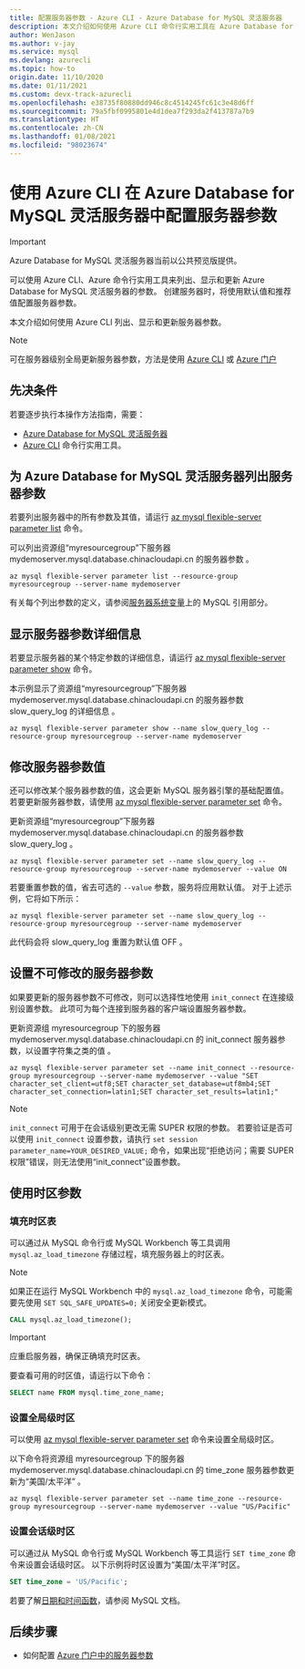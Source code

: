 ```yaml
---
title: 配置服务器参数 - Azure CLI - Azure Database for MySQL 灵活服务器
description: 本文介绍如何使用 Azure CLI 命令行实用工具在 Azure Database for MySQL 灵活服务器中配置服务参数。
author: WenJason
ms.author: v-jay
ms.service: mysql
ms.devlang: azurecli
ms.topic: how-to
origin.date: 11/10/2020
ms.date: 01/11/2021
ms.custom: devx-track-azurecli
ms.openlocfilehash: e38735f80880dd946c8c4514245fc61c3e48d6ff
ms.sourcegitcommit: 79a5fbf0995801e4d1dea7f293da2f413787a7b9
ms.translationtype: HT
ms.contentlocale: zh-CN
ms.lasthandoff: 01/08/2021
ms.locfileid: "98023674"
---
```

# <a name="configure-server-parameters-in-azure-database-for-mysql-flexible-server-using-the-azure-cli"></a>使用 Azure CLI 在 Azure Database for MySQL 灵活服务器中配置服务器参数

> [!IMPORTANT] 
> Azure Database for MySQL 灵活服务器当前以公共预览版提供。

可以使用 Azure CLI、Azure 命令行实用工具来列出、显示和更新 Azure Database for MySQL 灵活服务器的参数。 创建服务器时，将使用默认值和推荐值配置服务器参数。  

本文介绍如何使用 Azure CLI 列出、显示和更新服务器参数。

>[!Note]
> 可在服务器级别全局更新服务器参数，方法是使用 [Azure CLI](./how-to-configure-server-parameters-cli.md) 或 [Azure 门户](./how-to-configure-server-parameters-portal.md)

## <a name="prerequisites"></a>先决条件
若要逐步执行本操作方法指南，需要：
- [Azure Database for MySQL 灵活服务器](quickstart-create-server-cli.md)
- [Azure CLI](/cli/install-azure-cli) 命令行实用工具。

## <a name="list-server-parameters-for-azure-database-for-mysql-flexible-server"></a>为 Azure Database for MySQL 灵活服务器列出服务器参数
若要列出服务器中的所有参数及其值，请运行 [az mysql flexible-server parameter list](/cli/mysql/flexible-server/parameter) 命令。

可以列出资源组“myresourcegroup”下服务器 mydemoserver.mysql.database.chinacloudapi.cn 的服务器参数 。
```azurecli
az mysql flexible-server parameter list --resource-group myresourcegroup --server-name mydemoserver
```
有关每个列出参数的定义，请参阅[服务器系统变量](https://dev.mysql.com/doc/refman/5.7/en/server-system-variables.html)上的 MySQL 引用部分。

## <a name="show-server-parameter-details"></a>显示服务器参数详细信息
若要显示服务器的某个特定参数的详细信息，请运行 [az mysql flexible-server parameter show](/cli/mysql/flexible-server/parameter) 命令。

本示例显示了资源组“myresourcegroup”下服务器 mydemoserver.mysql.database.chinacloudapi.cn 的服务器参数 slow\_query\_log 的详细信息  。
```azurecli
az mysql flexible-server parameter show --name slow_query_log --resource-group myresourcegroup --server-name mydemoserver
```
## <a name="modify-a-server-parameter-value"></a>修改服务器参数值
还可以修改某个服务器参数的值，这会更新 MySQL 服务器引擎的基础配置值。 若要更新服务器参数，请使用 [az mysql flexible-server parameter set](/cli/mysql/flexible-server/parameter) 命令。 

更新资源组“myresourcegroup”下服务器 mydemoserver.mysql.database.chinacloudapi.cn 的服务器参数 slow\_query\_log  。
```azurecli
az mysql flexible-server parameter set --name slow_query_log --resource-group myresourcegroup --server-name mydemoserver --value ON
```
若要重置参数的值，省去可选的 `--value` 参数，服务将应用默认值。 对于上述示例，它将如下所示：
```azurecli
az mysql flexible-server parameter set --name slow_query_log --resource-group myresourcegroup --server-name mydemoserver
```
此代码会将 slow\_query\_log 重置为默认值 OFF 。 

## <a name="setting-non-modifiable-server-parameters"></a>设置不可修改的服务器参数

如果要更新的服务器参数不可修改，则可以选择性地使用 `init_connect` 在连接级别设置参数。 此项可为每个连接到服务器的客户端设置服务器参数。 

更新资源组 myresourcegroup 下的服务器 mydemoserver.mysql.database.chinacloudapi.cn 的 init\_connect 服务器参数，以设置字符集之类的值  。
```azurecli
az mysql flexible-server parameter set --name init_connect --resource-group myresourcegroup --server-name mydemoserver --value "SET character_set_client=utf8;SET character_set_database=utf8mb4;SET character_set_connection=latin1;SET character_set_results=latin1;"
```
>[!Note]
> `init_connect` 可用于在会话级别更改无需 SUPER 权限的参数。 若要验证是否可以使用 `init_connect` 设置参数，请执行 `set session parameter_name=YOUR_DESIRED_VALUE;` 命令，如果出现“拒绝访问；需要 SUPER 权限”错误，则无法使用“init_connect”设置参数。

## <a name="working-with-the-time-zone-parameter"></a>使用时区参数

### <a name="populating-the-time-zone-tables"></a>填充时区表

可以通过从 MySQL 命令行或 MySQL Workbench 等工具调用 `mysql.az_load_timezone` 存储过程，填充服务器上的时区表。

> [!NOTE]
> 如果正在运行 MySQL Workbench 中的 `mysql.az_load_timezone` 命令，可能需要先使用 `SET SQL_SAFE_UPDATES=0;` 关闭安全更新模式。

```sql
CALL mysql.az_load_timezone();
```

> [!IMPORTANT]
> 应重启服务器，确保正确填充时区表。<!-- fIX me To restart the server, use the [Azure portal](howto-restart-server-portal.md) or [CLI](howto-restart-server-cli.md). -->

要查看可用的时区值，请运行以下命令：

```sql
SELECT name FROM mysql.time_zone_name;
```

### <a name="setting-the-global-level-time-zone"></a>设置全局级时区

可以使用 [az mysql flexible-server parameter set](/cli/mysql/flexible-server/parameter) 命令来设置全局级时区。

以下命令将资源组 myresourcegroup 下的服务器 mydemoserver.mysql.database.chinacloudapi.cn 的 time\_zone 服务器参数更新为“美国/太平洋”   。

```azurecli
az mysql flexible-server parameter set --name time_zone --resource-group myresourcegroup --server-name mydemoserver --value "US/Pacific"
```

### <a name="setting-the-session-level-time-zone"></a>设置会话级时区

可以通过从 MySQL 命令行或 MySQL Workbench 等工具运行 `SET time_zone` 命令来设置会话级时区。 以下示例将时区设置为“美国/太平洋”时区。  

```sql
SET time_zone = 'US/Pacific';
```

若要了解[日期和时间函数](https://dev.mysql.com/doc/refman/5.7/en/date-and-time-functions.html#function_convert-tz)，请参阅 MySQL 文档。


## <a name="next-steps"></a>后续步骤

- 如何配置 [Azure 门户中的服务器参数](./how-to-configure-server-parameters-portal.md)
